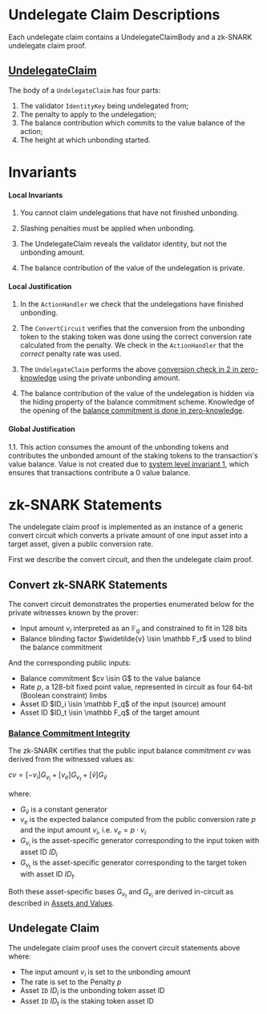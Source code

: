# Undelegate Claim Descriptions

Each undelegate claim contains a UndelegateClaimBody and a zk-SNARK undelegate claim proof.

## [UndelegateClaim](#undelegateclaim-body)

The body of a `UndelegateClaim` has four parts:

1. The validator `IdentityKey` being undelegated from;
2. The penalty to apply to the undelegation;
3. The balance contribution which commits to the value balance of the action;
4. The height at which unbonding started.

# Invariants

#### Local Invariants

1. You cannot claim undelegations that have not finished unbonding.

2. Slashing penalties must be applied when unbonding.

3. The UndelegateClaim reveals the validator identity, but not the unbonding amount.

4. The balance contribution of the value of the undelegation is private.

#### Local Justification

1. In the `ActionHandler` we check that the undelegations have finished unbonding.

2. The `ConvertCircuit` verifies that the conversion from the unbonding token to the staking token was done using the correct conversion rate calculated from the penalty. We check in the `ActionHandler` that the _correct_ penalty rate was used.

3. The `UndelegateClaim` performs the above [conversion check in 2 in zero-knowledge](#balance-commitment-integrity) using the private unbonding amount.

4. The balance contribution of the value of the undelegation is hidden via the hiding property of the balance commitment scheme. Knowledge of the opening of the [balance commitment is done in zero-knowledge](#balance-commitment-integrity).

#### Global Justification

1.1. This action consumes the amount of the unbonding tokens and contributes the unbonded amount of the staking tokens to the transaction's value balance. Value is not created due to [system level invariant 1](../../transactions/invariants.md), which ensures that transactions contribute a 0 value balance.

# zk-SNARK Statements

The undelegate claim proof is implemented as an instance of a generic convert circuit which converts a private amount of one input asset into a target asset, given a public conversion rate.

First we describe the convert circuit, and then the undelegate claim proof.

## Convert zk-SNARK Statements

The convert circuit demonstrates the properties enumerated below for the private witnesses known by the prover:

* Input amount $v_i$ interpreted as an $\mathbb F_q$ and constrained to fit in 128 bits
* Balance blinding factor $\widetilde{v} \isin \mathbb F_r$ used to blind the balance commitment

And the corresponding public inputs:

* Balance commitment $cv \isin G$ to the value balance
* Rate $p$, a 128-bit fixed point value, represented in circuit as four 64-bit (Boolean constraint) limbs
* Asset ID $ID_i \isin \mathbb F_q$ of the input (source) amount
* Asset ID $ID_t \isin \mathbb F_q$ of the target amount

### [Balance Commitment Integrity](#balance-commitment-integrity)

The zk-SNARK certifies that the public input balance commitment $cv$ was derived from the witnessed values as:

$cv = [-v_i] G_{v_i} + [v_e] G_{v_t} + [\widetilde{v}] G_{\widetilde{v}}$

where:
* $G_{\widetilde{v}}$ is a constant generator
* $v_e$ is the expected balance computed from the public conversion rate $p$ and the input
amount $v_i$, i.e. $v_e = p \cdot v_i$
* $G_{v_i}$ is the asset-specific generator corresponding to the input
token with asset ID $ID_i$
* $G_{v_t}$ is the asset-specific generator corresponding to the
target token with asset ID $ID_t$.

Both these asset-specific bases $G_{v_t}$ and $G_{v_i}$ are derived in-circuit as described in [Assets and Values](../../assets.md).

## Undelegate Claim

The undelegate claim proof uses the convert circuit statements above where:

* The input amount $v_i$ is set to the unbonding amount
* The rate is set to the Penalty $p$
* Asset `ID` $ID_i$ is the unbonding token asset ID
* Asset `ID` $ID_t$ is the staking token asset ID
